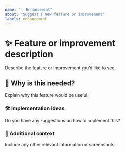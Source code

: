 ```yaml
---
name: "✨ Enhancement"
about: "Suggest a new feature or improvement"
labels: enhancement
---
```


# ✨ Feature or improvement description

Describe the feature or improvement you’d like to see.

## 🤔 Why is this needed?

Explain why this feature would be useful.

### 🛠 Implementation ideas

Do you have any suggestions on how to implement this?

### 🌟 Additional context

Include any other relevant information or screenshots.

